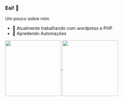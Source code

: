 ### Eai! 👋

Um pouco sobre mim
- 🔭 Atualmente trabalhando com wordpress e PHP
- 🌱 Apredendo Automações


<a href="https://github.com/joseduardoamorim/github-readme-stats">
  <img height="180em" align="center" src="https://github-readme-stats.vercel.app/api?username=joseduardoamorim&count_private=true&show_icons=true&theme=jolly&locale=pt-br" />
</a>
<a href="https://github.com/joseduardoamorimi/convoychat">
  <img height="180em" align="center" src="https://github-readme-stats.vercel.app/api/top-langs/?username=joseduardoamorim&locale=pt-br&theme=jolly" />
</a>
